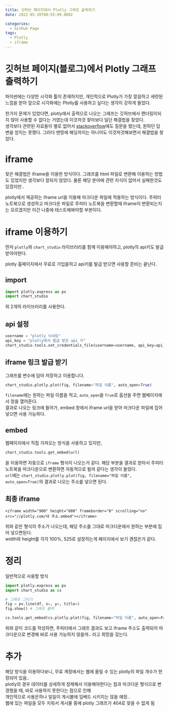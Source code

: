 ```yaml
---
title: 깃허브 페이지에서 Plotly 그래프 출력하기
date: 2022-05-26T00:55:09.080Z

categories:
  - GitHub Page
tags:
  - Plotly
  - iframe
---
```


# 깃허브 페이지(블로그)에서 Plotly 그래프 출력하기
파이썬에는 다양한 시각화 툴이 존재하지만, 개인적으로 Plotly가 가장 깔끔하고 세련된 느낌을 받아 앞으로 시각화에는 Plotly를 사용하고 싶다는 생각이 강하게 들었다.  

한가지 문제가 있었다면, plotly에서 출력으로 나오는 그래프는 깃허브에서 랜더링이되지 않아 사용할 수 없다는 거였는데 이것저것 찾아보다 일단 해결법을 찾았다.  
생각보다 관련된 자료들이 별로 없어서 [stackoverflow](https://stackoverflow.com/questions/72378397/about-plotly-how-can-i-post-it-for-my-github-pages?noredirect=1#comment127864773_72378397)에도 질문을 했는데, 원하던 답변을 얻지는 못했다. 그러다 맨땅에 해딩까지는 아니어도 이것저것해보면서 해결법을 찾았다.

# iframe
찾은 해결법은 iframe을 이용한 방식이다. 그래프를 html 파일로 변환해 이용하는 방법도 있었지만 생각보다 잘되지 않았다. 물론 해당 분야에 관련 지식이 없어서 실패한것도 있겠지만..  

plotly에서 제공하는 iframe url을 이용해 마크다운 파일에 적용하는 방식이다. 주피터 노트북으로 생성하고 마크다운 파일로 주피터 노트북을 변환할때 iframe이 변환되는지는 모르겠지만 이건 나중에 테스트해봐야할 부분이다.

# iframe 이용하기
먼저 `plotly`와 `chart_studio` 라이브러리를 함께 이용해야하고, plotly의 api키도 발급 받아야한다.  

plotly 홈페이지에서 무료로 가입을하고 api키를 발급 받으면 사용할 준비는 끝난다.

## import 
```python
import plotly.express as px
import chart_studio
```
위 2개의 라이브러리를 사용한다.

## api 설정
```python
username = "plotly 닉네임"
api_key = "plotly에서 발급 받은 api 키"
chart_studio.tools.set_credentials_file(username=username, api_key=api_key)
```

## iframe 링크 발급 받기
그래프를 변수에 담아 저장하고 이용합니다.
```python
chart_studio.plotly.plot(fig, filename="파일 이름", auto_open=True)
```
`filename`에는 원하는 파일 이름을 적고, `auto_open`을 `True`로 옵션을 주면 웹페이지에서 창을 열어준다.  
결과로 나오는 링크에 들어가, embed 창에서 iframe url을 받아 마크다운 파일에 집어 넣으면 사용 가능하다.

## embed
웹페이지에서 직접 가져오는 방식을 사용하고 있지만,  
```python
chart_studio.tools.get_embed(url)
```
을 이용하면 자동으로 `iframe` 형식이 나오는거 같다. 해당 부분을 결과로 받아서 주피터노트북을 마크다운으로 변환하면 자동적으로 될꺼 같다는 생각이 들었다.  
`url`에는 `chart_studio.plotly.plot(fig, filename="파일 이름", auto_open=True)`의 결과로 나오는 주소를 넣으면 된다.

## 최종 iframe
```
<iframe width="900" height="800" frameborder="0" scrolling="no" src="//plotly.com/내 주소.embed"></iframe>
```
위와 같은 형식의 주소가 나오는데, 해당 주소를 그대로 마크다운에서 원하는 부분에 집어 넣으면된다.  
width와 height를 각각 100%, 525로 설정하는게 페이지에서 보기 괜찮은거 같다.

# 정리
일반적으로 사용할 방식
```python
import plotly.express as px
import chart_studio as cs

# 그래프 그리기
fig = px.line(df, x=, y=, title=)
fig.show() # 그래프 출력

cs.tools.get_embed(cs.plotly.plot(fig, filename="파일 이름", auto_open=False))
```
위와 같이 코드를 작성하면, 주피터에서 그래프 결과도 보고 iframe 주소도 출력되어 마크다운으로 변경해 바로 사용 가능하지 않을까.. 라고 희망을 갖는다.

# 추가
해당 방식을 이용하다보니, 무료 계정에서는 웹에 올릴 수 있는 plotly의 파일 개수가 한정되어 있음..  
plotly의 경우 데이터를 상세하게 정제해서 이용해야한다는 점과 마크다운 형식으로 변경했을 때, 바로 사용하지 못한다는 점으로 인해  
개인적으로 사용은하나 일일이 게시불에 임베드 시키지는 않을 예정..  
웹에 있는 파일을 모두 지워서 게시물 중에 plotly 그래프가 404로 찾을 수 없게 됨
 